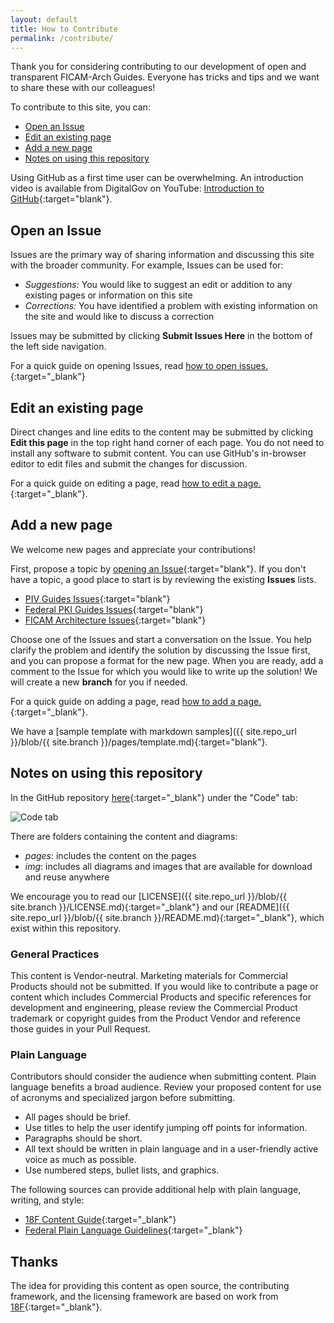 ```yaml
---
layout: default
title: How to Contribute
permalink: /contribute/
---
```


Thank you for considering contributing to our development of open and transparent FICAM-Arch Guides.  Everyone has tricks and tips and we want to share these with our colleagues! 

To contribute to this site, you can:

- [Open an Issue](#open-an-issue)
- [Edit an existing page](#edit-an-existing-page)
- [Add a new page](#add-a-new-page)
- [Notes on using this repository](#notes-on-using-this-repository)

Using GitHub as a first time user can be overwhelming.  An introduction video is available from DigitalGov on YouTube: [Introduction to GitHub](https://www.youtube.com/watch?v=uNa9GOtM6NE&t=1737s){:target="blank"}.  

## Open an Issue

Issues are the primary way of sharing information and discussing this site with the broader community. For example, Issues can be used for:

* _Suggestions:_ You would like to suggest an edit or addition to any existing pages or information on this site
* _Corrections:_ You have identified a problem with existing information on the site and would like to discuss a correction

Issues may be submitted by clicking **Submit Issues Here** in the bottom of the left side navigation. 

For a quick guide on opening Issues, read [how to open issues.]({{site.baseurl}}/openissue/){:target="_blank"}

## Edit an existing page

Direct changes and line edits to the content may be submitted by clicking **Edit this page** in the top right hand corner of each page.  You do not need to install any software to submit content. You can use GitHub's in-browser editor to edit files and submit the changes for discussion. 

For a quick guide on editing a page, read [how to edit a page.]({{site.baseurl}}/editpage/){:target="_blank"}.

## Add a new page

We welcome new pages and appreciate your contributions!  

First, propose a topic by [opening an Issue]({{site.baseurl}}/contribute/#open-an-issue){:target="blank"}.  If you don't have a topic, a good place to start is by reviewing the existing **Issues** lists. 

* [PIV Guides Issues](https://github.com/GSA/piv-guides/issues){:target="blank"} 
* [Federal PKI Guides Issues](https://github.com/GSA/fpki-guides/issues){:target="blank"} 
* [FICAM Architecture Issues](https://github.com/GSA/ficam-arch/issues){:target="blank"} 

Choose one of the Issues and start a conversation on the Issue. You help clarify the problem and identify the solution by discussing the Issue first, and you can propose a format for the new page. When you are ready, add a comment to the Issue for which you would like to write up the solution!  We will create a new **branch** for you if needed.  

For a quick guide on adding a page, read [how to add a page.]({{site.baseurl}}/addpage/){:target="_blank"}.

We have a [sample template with markdown samples]({{ site.repo_url }}/blob/{{ site.branch }}/pages/template.md){:target="blank"}.

## Notes on using this repository

In the GitHub repository [here]({{site.repo_url}}){:target="_blank"} under the "Code" tab:

![Code tab]({{site.baseurl}}/assets/img/code_tab.png)

There are folders containing the content and diagrams: 

*  _pages_: includes the content on the pages 
* _img_: includes all diagrams and images that are available for download and reuse anywhere

We encourage you to read our [LICENSE]({{ site.repo_url }}/blob/{{ site.branch }}/LICENSE.md){:target="_blank"} and our [README]({{ site.repo_url }}/blob/{{ site.branch }}/README.md){:target="_blank"}, which exist within this repository.  

###  General Practices

This content is Vendor-neutral. Marketing materials for Commercial Products should not be submitted. If you would like to contribute a page or content which includes Commercial Products and specific references for development and engineering, please review the Commercial Product trademark or copyright guides from the Product Vendor and reference those guides in your Pull Request.  

### Plain Language

Contributors should consider the audience when submitting content. Plain language benefits a broad audience. Review your proposed content for use of acronyms and specialized jargon before submitting.

  * All pages should be brief.
  * Use titles to help the user identify jumping off points for information.
  * Paragraphs should be short. 
  * All text should be written in plain language and in a user-friendly active voice as much as possible. 
  * Use numbered steps, bullet lists, and graphics.

The following sources can provide additional help with plain language, writing, and style:

  * [18F Content Guide](https://content-guide.18f.gov/){:target="_blank"}
  * [Federal Plain Language Guidelines](http://www.plainlanguage.gov/){:target="_blank"}

##  Thanks

The idea for providing this content as open source, the contributing framework, and the licensing framework are based on work from [18F](https://18f.gsa.gov){:target="_blank"}.
